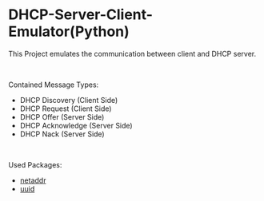 # DHCP-Server-Client-Emulator(Python)
<p>This Project emulates the communication between client and DHCP server.</p></br>
<p>Contained Message Types:</p>
<ul>
  <li>DHCP Discovery (Client Side)</li>
  <li>DHCP Request (Client Side)</li>
  <li>DHCP Offer (Server Side)</li>
  <li>DHCP Acknowledge (Server Side)</li>
  <li>DHCP Nack (Server Side)</li>
</ul></br>
<p>Used Packages:</p>
<ul>
  <li><a href="https://pypi.org/project/netaddr/">netaddr</a></li>
  <li><a href="https://docs.python.org/3/library/uuid.html">uuid</a></li>
</ul></br>
